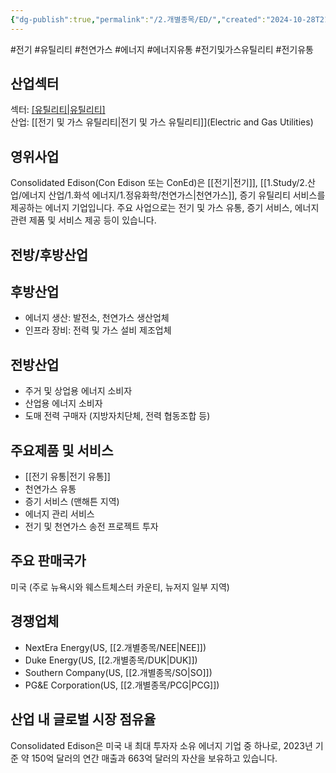 ```yaml
---
{"dg-publish":true,"permalink":"/2.개별종목/ED/","created":"2024-10-28T21:22:01.222+09:00","updated":"2025-07-29T21:37:04.609+09:00"}
---
```


#전기 #유틸리티 #천연가스 #에너지 #에너지유통 #전기및가스유틸리티 #전기유통

## 산업섹터

섹터: [[유틸리티\|유틸리티]](Utilities)  
산업: [[전기 및 가스 유틸리티\|전기 및 가스 유틸리티]](Electric and Gas Utilities)

## 영위사업

Consolidated Edison(Con Edison 또는 ConEd)은 [[전기\|전기]], [[1.Study/2.산업/에너지 산업/1.화석 에너지/1.정유화학/천연가스\|천연가스]], 증기 유틸리티 서비스를 제공하는 에너지 기업입니다. 주요 사업으로는 전기 및 가스 유통, 증기 서비스, 에너지 관련 제품 및 서비스 제공 등이 있습니다.

## 전방/후방산업

## 후방산업

- 에너지 생산: 발전소, 천연가스 생산업체
- 인프라 장비: 전력 및 가스 설비 제조업체

## 전방산업

- 주거 및 상업용 에너지 소비자
- 산업용 에너지 소비자
- 도매 전력 구매자 (지방자치단체, 전력 협동조합 등)

## 주요제품 및 서비스

- [[전기 유통\|전기 유통]]
- 천연가스 유통
- 증기 서비스 (맨해튼 지역)
- 에너지 관리 서비스
- 전기 및 천연가스 송전 프로젝트 투자

## 주요 판매국가

미국 (주로 뉴욕시와 웨스트체스터 카운티, 뉴저지 일부 지역)

## 경쟁업체

- NextEra Energy(US, [[2.개별종목/NEE\|NEE]])
- Duke Energy(US, [[2.개별종목/DUK\|DUK]])
- Southern Company(US, [[2.개별종목/SO\|SO]])
- PG&E Corporation(US, [[2.개별종목/PCG\|PCG]])

## 산업 내 글로벌 시장 점유율

Consolidated Edison은 미국 내 최대 투자자 소유 에너지 기업 중 하나로, 2023년 기준 약 150억 달러의 연간 매출과 663억 달러의 자산을 보유하고 있습니다.